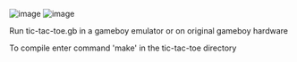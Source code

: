 ![image](https://github.com/user-attachments/assets/9cf08f65-6f53-48a6-a40b-f023180cd2ef)
![image](https://github.com/user-attachments/assets/a7cafd84-d2f8-4961-ad25-43aeea943efa)



Run tic-tac-toe.gb in a gameboy emulator or on original gameboy hardware

To compile enter command 'make' in the tic-tac-toe directory


